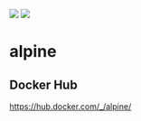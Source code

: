 [![](https://images.microbadger.com/badges/image/igaguri/alpine.svg)](https://microbadger.com/images/igaguri/alpine "Get your own image badge on microbadger.com") [![](https://images.microbadger.com/badges/version/igaguri/alpine.svg)](https://microbadger.com/images/igaguri/alpine "Get your own version badge on microbadger.com")


# alpine

## Docker Hub

https://hub.docker.com/_/alpine/

